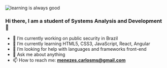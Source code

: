 ![learning is always good](https://user-images.githubusercontent.com/85579161/126916364-67eca6be-11bd-4148-aebd-44a6fb0cf691.png)


### Hi there, I am a student of Systems Analysis and Development 👋

- 🔭 I’m currently working on public security in Brazil
- 🌱 I’m currently learning HTML5, CSS3, JavaScript, React, Angular
- 🤔 I’m looking for help with languages and frameworks front-end
- 💬 Ask me about anything
- 📫 How to reach me: **menezes.carlosms@gmail.com**


